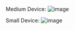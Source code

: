 Medium Device:
![image](https://github.com/Zihadul-Islam-Fahim/flutter_assignments_livetest/assets/82943440/2c4872b2-7db2-45f5-9e67-d395c804c55d)

Small Device:
![image](https://github.com/Zihadul-Islam-Fahim/flutter_assignments_livetest/assets/82943440/c3880ae5-4c68-4a8e-8d85-66d0763fee7e)
